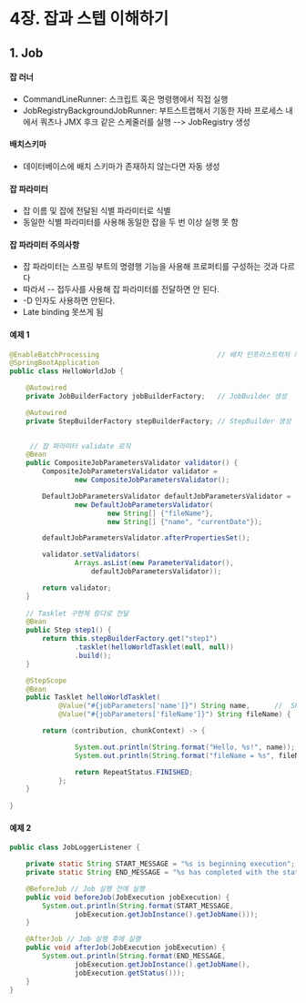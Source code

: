 # 4장. 잡과 스텝 이해하기
## 1. Job
#### 잡 러너
- CommandLineRunner: 스크립트 혹은 명령행에서 직접 실행
- JobRegistryBackgroundJobRunner: 부트스트랩해서 기동한 자바 프로세스 내에서 쿼츠나 JMX 후크 같은 스케줄러를 실행 --> JobRegistry 생성

#### 배치스키마
- 데이터베이스에 배치 스키마가 존재하지 않는다면 자동 생성

#### 잡 파라미터
- 잡 이름 및 잡에 전달된 식별 파라미터로 식별
- 동일한 식별 파라미터를 사용해 동일한 잡을 두 번 이상 실행 못 함

#### 잡 파라미터 주의사항
- 잡 파라미터는 스프링 부트의 명령행 기능을 사용해 프로퍼티를 구성하는 것과 다르다
- 따라서 -- 접두사를 사용해 잡 파라미터를 전달하면 안 된다.
- -D 인자도 사용하면 안된다.
- Late binding 못쓰게 됨

#### 예제 1
```java
@EnableBatchProcessing                             // 배치 인프라스트럭처 제공
@SpringBootApplication
public class HelloWorldJob {

	@Autowired
	private JobBuilderFactory jobBuilderFactory;   // JobBuilder 생성

	@Autowired
	private StepBuilderFactory stepBuilderFactory; // StepBuilder 생성

    
     // 잡 파라미터 validate 로직
	@Bean
	public CompositeJobParametersValidator validator() {
		CompositeJobParametersValidator validator =
				new CompositeJobParametersValidator();

		DefaultJobParametersValidator defaultJobParametersValidator =
				new DefaultJobParametersValidator(
						new String[] {"fileName"},
						new String[] {"name", "currentDate"});

		defaultJobParametersValidator.afterPropertiesSet();

		validator.setValidators(
				Arrays.asList(new ParameterValidator(),
					defaultJobParametersValidator));

		return validator;
	}
	
    // Tasklet 구현체 람다로 전달
	@Bean
	public Step step1() {
		return this.stepBuilderFactory.get("step1")
				.tasklet(helloWorldTasklet(null, null))
				.build();
	}

	@StepScope
	@Bean
	public Tasklet helloWorldTasklet(
			@Value("#{jobParameters['name']}") String name,      //  SPEL 을 사용해 잡 파라미터 전달
			@Value("#{jobParameters['fileName']}") String fileName) {

		return (contribution, chunkContext) -> {

				System.out.println(String.format("Hello, %s!", name));
				System.out.println(String.format("fileName = %s", fileName));

				return RepeatStatus.FINISHED;
			};
	}
	
}
```

#### 예제 2
```java
public class JobLoggerListener {

	private static String START_MESSAGE = "%s is beginning execution";
	private static String END_MESSAGE = "%s has completed with the status %s";

	@BeforeJob // Job 실헹 전에 실행 
	public void beforeJob(JobExecution jobExecution) {
		System.out.println(String.format(START_MESSAGE,
				jobExecution.getJobInstance().getJobName()));
	}

	@AfterJob // Job 실행 후에 실행
	public void afterJob(JobExecution jobExecution) {
		System.out.println(String.format(END_MESSAGE,
				jobExecution.getJobInstance().getJobName(),
				jobExecution.getStatus()));
	}
}
```